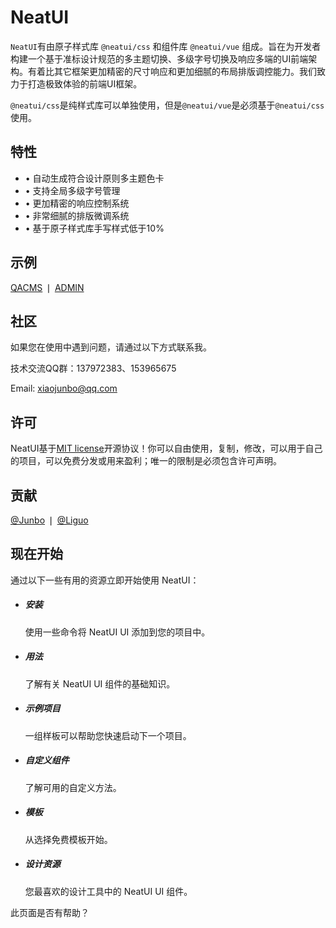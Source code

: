 # NeatUI

`NeatUI`有由原子样式库 `@neatui/css` 和组件库 `@neatui/vue` 组成。旨在为开发者构建一个基于准标设计规范的多主题切换、多级字号切换及响应多端的UI前端架构。有着比其它框架更加精密的尺寸响应和更加细腻的布局排版调控能力。我们致力于打造极致体验的前端UI框架。

`@neatui/css`是纯样式库可以单独使用，但是`@neatui/vue`是必须基于`@neatui/css`使用。

## 特性

- • 自动生成符合设计原则多主题色卡
- • 支持全局多级字号管理
- • 更加精密的响应控制系统
- • 非常细腻的排版微调系统
- • 基于原子样式库手写样式低于10%

## 示例

[<span class="ux-click">QACMS</span>](https://qacms.fekit.cn/) ❘ [<span class="ux-click">ADMIN</span>](https://case.fekit.cn/aa/)

## 社区

如果您在使用中遇到问题，请通过以下方式联系我。

技术交流QQ群：137972383、153965675

Email: [<span class="ux-click">xiaojunbo@qq.com</span>](xiaojunbo@qq.com)

## 许可

NeatUI基于[<span class="ux-click">MIT license</span>](https://opensource.org/license/MIT)开源协议！你可以自由使用，复制，修改，可以用于自己的项目，可以免费分发或用来盈利；唯一的限制是必须包含许可声明。

## 贡献

[<span class="ux-click">@Junbo</span>](https://github.com/junboxiao) ❘ [<span class="ux-click">@Liguo</span>](https://github.com/LLGLSS)

## 现在开始

通过以下一些有用的资源立即开始使用 NeatUI：

<ul ui-row="space mob-24 pad-12 dpc-8">
  <li>
    <div class="full r-sl b-solid bk-line b-xs n-ms">
      <h5>安装</h5>
      <p class="o-ls fs-ss">使用一些命令将 NeatUI UI 添加到您的项目中。</p>
    </div>
  </li>
  <li>
    <div class="full r-sl b-solid bk-line b-xs n-ms">
      <h5>用法</h5>
      <p class="o-ls fs-ss">了解有关 NeatUI UI 组件的基础知识。</p>
    </div>
  </li>
  <li>
    <div class="full r-sl b-solid bk-line b-xs n-ms">
      <h5>示例项目</h5>
      <p class="o-ls fs-ss">一组样板可以帮助您快速启动下一个项目。</p>
    </div>
  </li>
  <li>
    <div class="full r-sl b-solid bk-line b-xs n-ms">
      <h5>自定义组件</h5>
      <p class="o-ls fs-ss">了解可用的自定义方法。</p>
    </div>
  </li>
  <li>
    <div class="full r-sl b-solid bk-line b-xs n-ms">
      <h5>模板</h5>
      <p class="o-ls fs-ss">从选择免费模板开始。</p>
    </div>
  </li>
  <li>
    <div class="full r-sl b-solid bk-line b-xs n-ms">
      <h5>设计资源</h5>
      <p class="o-ls fs-ss">您最喜欢的设计工具中的 NeatUI UI 组件。</p>
    </div>
  </li>
</ul>

<div class="mt-ls" ui-flex="row xm">
  <div></div>
  <div>此页面是否有帮助？</div>
</div>

